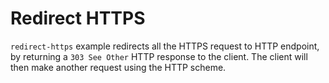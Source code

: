 # Redirect HTTPS

`redirect-https` example redirects all the HTTPS request to HTTP endpoint,
by returning a `303 See Other` HTTP response to the client.
The client will then make another request using the HTTP scheme.
